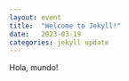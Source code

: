 ```yaml
---
layout: event
title:  "Welcome to Jekyll!"
date:   2023-03-19
categories: jekyll update
---
```

Hola, mundo!